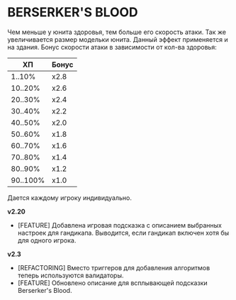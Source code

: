 # BERSERKER'S BLOOD

Чем меньше у юнита здоровья, тем больше его скорость атаки. Так же увеличивается размер модельки юнита. Данный эффект применяется и на здания. Бонус скорости атаки в зависимости от кол-ва здоровья:

| ХП         | Бонус |
|------------|-------|
| 1..10%     | x2.8  |
| 10..20%    | x2.6  |
| 20..30%    | x2.4  |
| 30..40%    | x2.2  |
| 40..50%    | x2.0  |
| 50..60%    | x1.8  |
| 60..70%    | x1.6  |
| 70..80%    | x1.4  |
| 80..90%    | x1.2  |
| 90..100%   | x1.0  |

Дается каждому игроку индивидуально.

**v2.20**

* [FEATURE] Добавлена игровая подсказка с описанием выбранных настроек для гандикапа. Выводится, если гандикап включен хотя бы для одного игрока.

**v2.3**

* [REFACTORING]	Вместо триггеров для добавления алгоритмов теперь используются валидаторы.
* [FEATURE]	Обновлено описание для всплывающей подсказки Berserker's Blood.

